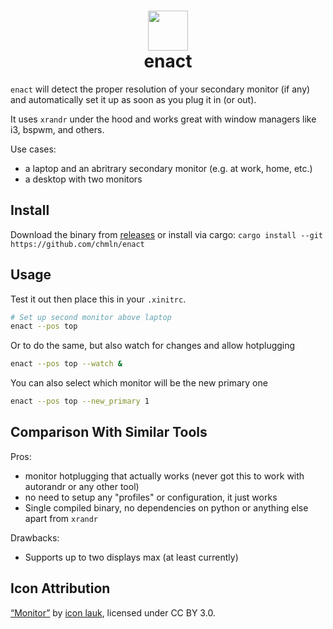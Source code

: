 <h1 align=center> <img src="https://user-images.githubusercontent.com/11352152/79083479-91ec3280-7cfc-11ea-9f81-045acc4f8ec0.png" width=64 align=top /><br/>enact</h1>


`enact` will detect the proper resolution of your secondary monitor (if any) and automatically set it up as soon as you plug it in (or out).

It uses `xrandr` under the hood and works great with window managers like i3, bspwm, and others.

Use cases:
- a laptop and an abritrary secondary monitor (e.g. at work, home, etc.)
- a desktop with two monitors

## Install

Download the binary from [releases](https://github.com/chmln/enact/releases) or install via cargo: `cargo install --git https://github.com/chmln/enact`

## Usage

Test it out then place this in your `.xinitrc`.

```sh
# Set up second monitor above laptop
enact --pos top
```

Or to do the same, but also watch for changes and allow hotplugging

```sh
enact --pos top --watch &
```

You can also select which monitor will be the new primary one

```sh
enact --pos top --new_primary 1
```

## Comparison With Similar Tools

Pros:
- monitor hotplugging that actually works (never got this to work with autorandr or any other tool)
- no need to setup any "profiles" or configuration, it just works
- Single compiled binary, no dependencies on python or anything else apart from `xrandr`

Drawbacks:
- Supports up to two displays max (at least currently)

## Icon Attribution

[“Monitor”](https://www.iconfinder.com/icons/4064140/computer_hardware_monitor_screen_technology_icon) by [icon lauk](https://www.iconfinder.com/andhikairfani), licensed under CC BY 3.0.
